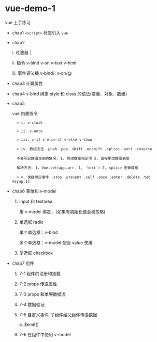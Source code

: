 # vue-demo-1
vue 上手练习

- chap1 `<script>` 标签引入 `vue`
- chap2 

    i. 过滤器 | 

    ii. 指令 v-bind v-on v-text v-html 

    iii. 事件语法糖 v-bind/: v-on/@

- chap3 计算属性
- chap4 
v-bind 绑定 style 和 class 的语法(变量、对象、数组)
- chap5 

    vue 内置指令

        > i. v-cloak
        
        > ii. v-once
        
        > iii. v-if v-else-if v-else v-show
        
        > iv. 数组方法 .push .pop .shift .unshift .splice .sort .reverse
        
        不会引起数组渲染的情况: 1. 修改数组指定项 2. 直接更改数组长度
        
        解决方法: 1. Vue.set(app.arr, 1, 'text') 2. splice 更新数组
        
        > v. 快捷绑定事件 .stop .prevent .self .once .enter .delete .tab keyup.13

- chap6 表单和 v-model
  
  1. input 和 textarea 
  
      用 v-model 绑定，（如果有初始化值会被忽略)
  
  2. 单选框 radio

      单个单选框：v-bind
      
      多个单选框：v-model 配合 value 使用
  
  3. 复选框 checkbox

- chap7 组件

    1. 7-1 组件的注册和挂载

    2. 7-2 props 传递属性
    
    3. 7-3 props 和单项数据流

    4. 7-4 数据验证

    5. 7-5 自定义事件-子组件给父组件传递数据

        a. $emit()

    6. 7-6 在组件中使用 v-model